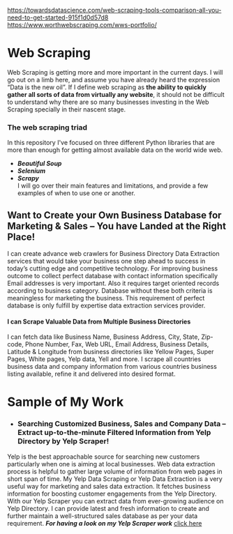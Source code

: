 https://towardsdatascience.com/web-scraping-tools-comparison-all-you-need-to-get-started-915f1d0d57d8
https://www.worthwebscraping.com/wws-portfolio/

# Web Scraping
Web Scraping is getting more and more important in the current days. I will go out on a limb here, and assume you have already heard the expression “Data is the new oil”. If I define web scraping as **the ability to quickly gather all sorts of data from virtually any website**, it should not be difficult to understand why there are so many businesses investing in the Web Scraping specially in their nascent stage.
### The web scraping triad
In this repository I've focused on three different Python libraries that are more than enough for getting almost available data on the world wide web.
-   _**Beautiful Soup**_
-   _**Selenium**_
-   _**Scrapy**_ </br>
I will go over their main features and limitations, and provide a few examples of when to use one or another.
## Want to Create your Own Business Database for Marketing & Sales – You have Landed at the Right Place!
I can create advance web crawlers for Business Directory Data Extraction services that would take your business one step ahead to success in today’s cutting edge and competitive technology. For improving business outcome to collect perfect database with contact information specifically Email addresses is very important. Also it requires target oriented records according to business category. Database without these both criteria is meaningless for marketing the business. This requirement of perfect database is only fulfill by expertise data extraction services provider.

#### I can Scrape Valuable Data from Multiple Business Directories

I can fetch data like Business Name, Business Address, City, State, Zip-code, Phone Number, Fax, Web URL, Email Address, Business Details, Latitude & Longitude from business directories like Yellow Pages, Super Pages, White pages,  Yelp data, Yell and more. I scrape all countries business data and company information from various countries business listing available, refine it and delivered into desired format.

# Sample of My Work
- ### Searching Customized Business, Sales and Company Data – Extract up-to-the-minute Filtered Information from Yelp Directory by Yelp Scraper! </br>
Yelp is the best approachable source for searching new customers particularly when one is aiming at local businesses. Web data extraction process is helpful to gather large volume of information from web pages in short span of time. My Yelp Data Scraping or Yelp Data Extraction is a very useful way for marketing and sales data extraction. It fetches business information for boosting customer engagements from the Yelp Directory. With our Yelp Scraper you can extract data from ever-growing audience on Yelp Directory. I can provide latest and fresh information to create and further maintain a well-structured sales database as per your data requirement. _**For having a look on my Yelp Scraper work**_ [click here](https://yelp.com)

